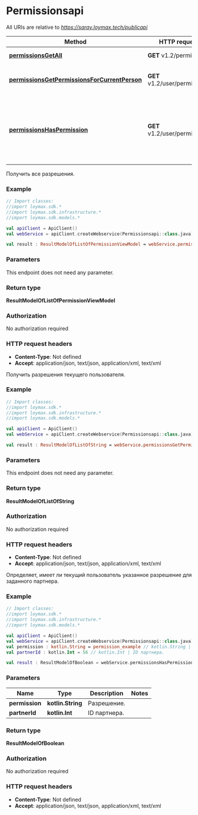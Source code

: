 # Permissionsapi

All URIs are relative to *https://saray.loymax.tech/publicapi*

Method | HTTP request | Description
------------- | ------------- | -------------
[**permissionsGetAll**](Permissionsapi.md#permissionsGetAll) | **GET** v1.2/permissions | Получить все разрешения.
[**permissionsGetPermissionsForCurrentPerson**](Permissionsapi.md#permissionsGetPermissionsForCurrentPerson) | **GET** v1.2/user/permissions | Получить разрешения текущего пользователя.
[**permissionsHasPermission**](Permissionsapi.md#permissionsHasPermission) | **GET** v1.2/user/permission | Определяет, имеет ли текущий пользователь указанное разрешение для заданного партнера.



Получить все разрешения.

### Example
```kotlin
// Import classes:
//import loymax.sdk.*
//import loymax.sdk.infrastructure.*
//import loymax.sdk.models.*

val apiClient = ApiClient()
val webService = apiClient.createWebservice(Permissionsapi::class.java)

val result : ResultModelOfListOfPermissionViewModel = webService.permissionsGetAll()
```

### Parameters
This endpoint does not need any parameter.

### Return type

**ResultModelOfListOfPermissionViewModel**

### Authorization

No authorization required

### HTTP request headers

 - **Content-Type**: Not defined
 - **Accept**: application/json, text/json, application/xml, text/xml


Получить разрешения текущего пользователя.

### Example
```kotlin
// Import classes:
//import loymax.sdk.*
//import loymax.sdk.infrastructure.*
//import loymax.sdk.models.*

val apiClient = ApiClient()
val webService = apiClient.createWebservice(Permissionsapi::class.java)

val result : ResultModelOfListOfString = webService.permissionsGetPermissionsForCurrentPerson()
```

### Parameters
This endpoint does not need any parameter.

### Return type

**ResultModelOfListOfString**

### Authorization

No authorization required

### HTTP request headers

 - **Content-Type**: Not defined
 - **Accept**: application/json, text/json, application/xml, text/xml


Определяет, имеет ли текущий пользователь указанное разрешение для заданного партнера.

### Example
```kotlin
// Import classes:
//import loymax.sdk.*
//import loymax.sdk.infrastructure.*
//import loymax.sdk.models.*

val apiClient = ApiClient()
val webService = apiClient.createWebservice(Permissionsapi::class.java)
val permission : kotlin.String = permission_example // kotlin.String | Разрешение.
val partnerId : kotlin.Int = 56 // kotlin.Int | ID партнера.

val result : ResultModelOfBoolean = webService.permissionsHasPermission(permission, partnerId)
```

### Parameters

Name | Type | Description  | Notes
------------- | ------------- | ------------- | -------------
 **permission** | **kotlin.String**| Разрешение. |
 **partnerId** | **kotlin.Int**| ID партнера. |

### Return type

**ResultModelOfBoolean**

### Authorization

No authorization required

### HTTP request headers

 - **Content-Type**: Not defined
 - **Accept**: application/json, text/json, application/xml, text/xml

